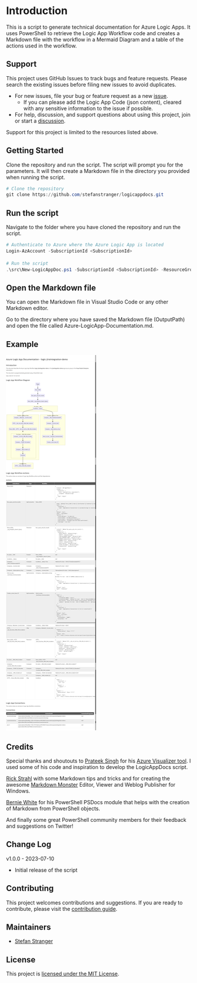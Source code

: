 # Introduction

This is a script to generate technical documentation for Azure Logic Apps. It uses PowerShell to retrieve the Logic App Workflow code and creates a Markdown file with the workflow in a Mermaid Diagram and a table of the actions used in the workflow.

## Support

This project uses GitHub Issues to track bugs and feature requests.
Please search the existing issues before filing new issues to avoid duplicates.

- For new issues, file your bug or feature request as a new [issue](https://github.com/stefanstranger/logicappdocs/issues).
  - If you can please add the Logic App Code (json content), cleared with any sensitive information to the issue if possible.
- For help, discussion, and support questions about using this project, join or start a [discussion](https://github.com/stefanstranger/logicappdocs/discussions).

Support for this project is limited to the resources listed above.

## Getting Started

Clone the repository and run the script. The script will prompt you for the parameters. It will then create a Markdown file in the directory you provided when running the script.

```powershell
# Clone the repository
git clone https://github.com/stefanstranger/logicappdocs.git
```

## Run the script

Navigate to the folder where you have cloned the repository and run the script.

```powershell
# Authenticate to Azure where the Azure Logic App is located
Login-AzAccount -SubscriptionId <SubscriptionId>

# Run the script
.\src\New-LogicAppDoc.ps1 -SubscriptionId <SubscriptionId> -ResourceGroupName <ResourceGroupName> -LogicAppName <LogicAppName> -OutputPath <OutputDirectory>
```

## Open the Markdown file

You can open the Markdown file in Visual Studio Code or any other Markdown editor.

Go to the directory where you have saved the Markdown file (OutputPath) and open the file called Azure-LogicApp-Documentation.md.

## Example

![Example of the generated Markdown file](./examplemarkdowndocument.png)

## Credits

Special thanks and shoutouts to [Prateek Singh](https://github.com/PrateekKumarSingh) for his [Azure Visualizer tool](https://github.com/PrateekKumarSingh/AzViz). I used some of his code and inspiration to develop the LogicAppDocs script.

[Rick Strahl](https://twitter.com/rickstrahl) with some Markdown tips and tricks and for creating the awesome [Markdown Monster](https://store.west-wind.com/product/markdown_monster_3) Editor, Viewer and Weblog Publisher for Windows.

[Bernie White](https://github.com/BernieWhite) for his PowerShell PSDocs module that helps with the creation of Markdown from PowerShell objects.

And finally some great PowerShell community members for their feedback and suggestions on Twitter!

## Change Log

v1.0.0 - 2023-07-10
* Initial release of the script

## Contributing

This project welcomes contributions and suggestions.
If you are ready to contribute, please visit the [contribution guide](CONTRIBUTING.md).

## Maintainers

- [Stefan Stranger](https://github.com/stefanstranger)

## License

This project is [licensed under the MIT License](LICENSE).